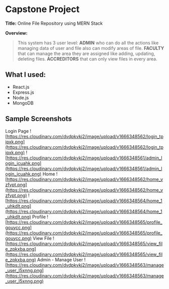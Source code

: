 ﻿#  Capstone Project
**Title:**  Online File Repository using MERN Stack

**Overview:**

> This system has 3 user level:
> **ADMIN** who can do all the actions like managing data of user and file also can modify areas of file.
> **FACULTY** that can manage the area they are assigned like adding, updating, deleting files.
> **ACCREDITORS** that can only view files in every area.
>  

## What I used:
- React.js
- Express.js
- Node.js
- MongoDB

## Sample Screenshots
Login Page
![https://res.cloudinary.com/dvdpkvkj2/image/upload/v1666348562/login_tpipxk.png](https://res.cloudinary.com/dvdpkvkj2/image/upload/v1666348562/login_tpipxk.png)
![https://res.cloudinary.com/dvdpkvkj2/image/upload/v1666348561/admin_login_jcuahk.png](https://res.cloudinary.com/dvdpkvkj2/image/upload/v1666348561/admin_login_jcuahk.png)
Home
![https://res.cloudinary.com/dvdpkvkj2/image/upload/v1666348562/home_vzfvpt.png](https://res.cloudinary.com/dvdpkvkj2/image/upload/v1666348562/home_vzfvpt.png)
![https://res.cloudinary.com/dvdpkvkj2/image/upload/v1666348564/home_1_uhkdlt.png](https://res.cloudinary.com/dvdpkvkj2/image/upload/v1666348564/home_1_uhkdlt.png)
Profile
![https://res.cloudinary.com/dvdpkvkj2/image/upload/v1666348565/profile_gouycc.png](https://res.cloudinary.com/dvdpkvkj2/image/upload/v1666348565/profile_gouycc.png)
View File
![https://res.cloudinary.com/dvdpkvkj2/image/upload/v1666348565/view_file_zpkxba.png](https://res.cloudinary.com/dvdpkvkj2/image/upload/v1666348565/view_file_zpkxba.png)
Admin - Manage User
![https://res.cloudinary.com/dvdpkvkj2/image/upload/v1666348563/manage_user_l5xnng.png](https://res.cloudinary.com/dvdpkvkj2/image/upload/v1666348563/manage_user_l5xnng.png)

